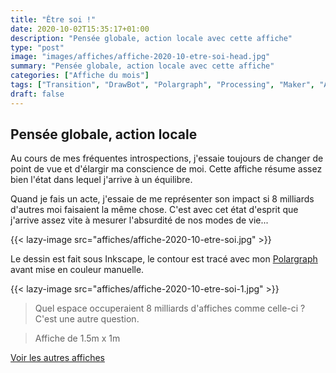```yaml
---
title: "Être soi !"
date: 2020-10-02T15:35:17+01:00
description: "Pensée globale, action locale avec cette affiche"
type: "post"
image: "images/affiches/affiche-2020-10-etre-soi-head.jpg"
summary: "Pensée globale, action locale avec cette affiche"
categories: ["Affiche du mois"]
tags: ["Transition", "DrawBot", "Polargraph", "Processing", "Maker", "Affiche du mois"]
draft: false
---
```


## Pensée globale, action locale

Au cours de mes fréquentes introspections, j'essaie toujours de changer de point de vue et d'élargir ma conscience de moi. Cette affiche résume assez bien l'état dans lequel j'arrive à un équilibre. 

Quand je fais un acte, j'essaie de me représenter son impact si 8 milliards d'autres moi faisaient la même chose. C'est avec cet état d'esprit que j'arrive assez vite à mesurer l'absurdité de nos modes de vie... 

{{< lazy-image src="affiches/affiche-2020-10-etre-soi.jpg" >}} 

Le dessin est fait sous Inkscape, le contour est tracé avec mon [Polargraph](../drawbot-polargraph) avant mise en couleur manuelle.

{{< lazy-image src="affiches/affiche-2020-10-etre-soi-1.jpg" >}} 

> Quel espace occuperaient 8 milliards d'affiches comme celle-ci ? C'est une autre question. 

> Affiche de 1.5m x 1m

[Voir les autres affiches](/categories/affiche-du-mois)
